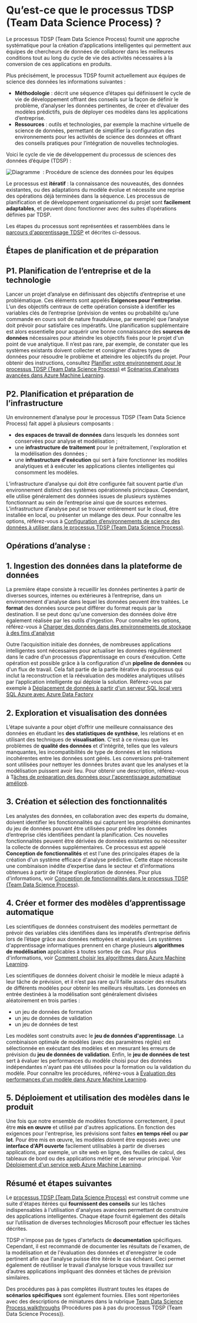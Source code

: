 <properties
	pageTitle="Qu’est-ce que le processus TDSP (Team Data Science Process) ? | Microsoft Azure"
	description="Le processus TDSP (Team Data Science Process) est une méthode systématique servant à la création d’applications intelligentes qui exploitent des analyses avancées."
	keywords="processus de science des données, équipes de science des données"
	services="machine-learning"
	documentationCenter=""
	authors="bradsev"
	manager="jhubbard"
	editor="cgronlun" />

<tags
	ms.service="machine-learning"
	ms.workload="data-services"
	ms.tgt_pltfrm="na"
	ms.devlang="na"
	ms.topic="article"
	ms.date="09/19/2016"
	ms.author="bradsev" />


# Qu’est-ce que le processus TDSP (Team Data Science Process) ?

Le processus TDSP (Team Data Science Process) fournit une approche systématique pour la création d’applications intelligentes qui permettent aux équipes de chercheurs de données de collaborer dans les meilleures conditions tout au long du cycle de vie des activités nécessaires à la conversion de ces applications en produits.

Plus précisément, le processus TDSP fournit actuellement aux équipes de science des données les informations suivantes :

- **Méthodologie** : décrit une séquence d’étapes qui définissent le cycle de vie de développement offrant des conseils sur la façon de définir le problème, d’analyser les données pertinentes, de créer et d’évaluer des modèles prédictifs, puis de déployer ces modèles dans les applications d’entreprise.
- **Ressources** : outils et technologies, par exemple la machine virtuelle de science de données, permettant de simplifier la configuration des environnements pour les activités de science des données et offrant des conseils pratiques pour l’intégration de nouvelles technologies.

Voici le cycle de vie de développement du processus de sciences des données d’équipe (TDSP) :

![Diagramme  : Procédure de science des données pour les équipes](./media/data-science-process-overview/data-science-process-for-teams-diagram.png)


Le processus est **itératif** : la connaissance des nouveautés, des données existantes, ou des adaptations du modèle évolue et nécessite une reprise des opérations déjà terminées dans la séquence. Les processus de planification et de développement organisationnel du projet sont **facilement adaptables**, et peuvent donc fonctionner avec des suites d’opérations définies par TDSP.

Les étapes du processus sont représentées et rassemblées dans le [parcours d'apprentissage TDSP](https://azure.microsoft.com/documentation/learning-paths/data-science-process/) et décrites ci-dessous.


## Étapes de planification et de préparation

## P1. Planification de l’entreprise et de la technologie

Lancer un projet d’analyse en définissant des objectifs d’entreprise et une problématique. Ces éléments sont appelés **Exigences pour l'entreprise**. L’un des objectifs centraux de cette opération consiste à identifier les variables clés de l’entreprise (prévision de ventes ou probabilité qu’une commande en cours soit de nature frauduleuse, par exemple) que l’analyse doit prévoir pour satisfaire ces impératifs. Une planification supplémentaire est alors essentielle pour acquérir une bonne connaissance des **sources de données** nécessaires pour atteindre les objectifs fixés pour le projet d'un point de vue analytique. Il n’est pas rare, par exemple, de constater que les systèmes existants doivent collecter et consigner d’autres types de données pour résoudre le problème et atteindre les objectifs du projet. Pour obtenir des instructions, consultez [Planifier votre environnement pour le processus TDSP (Team Data Science Process)](machine-learning-data-science-plan-your-environment.md) et [Scénarios d'analyses avancées dans Azure Machine Learning](machine-learning-data-science-plan-sample-scenarios.md).


## P2. Planification et préparation de l’infrastructure

Un environnement d’analyse pour le processus TDSP (Team Data Science Process) fait appel à plusieurs composants :

- **des espaces de travail de données** dans lesquels les données sont conservées pour analyse et modélisation ;
- une **infrastructure de traitement** pour le prétraitement, l'exploration et la modélisation des données ;
- une **infrastructure d'exécution** qui sert à faire fonctionner les modèles analytiques et à exécuter les applications clientes intelligentes qui consomment les modèles.

L’infrastructure d’analyse qui doit être configurée fait souvent partie d’un environnement distinct des systèmes opérationnels principaux. Cependant, elle utilise généralement des données issues de plusieurs systèmes fonctionnant au sein de l’entreprise ainsi que de sources externes. L’infrastructure d’analyse peut se trouver entièrement sur le cloud, être installée en local, ou présenter un mélange des deux. Pour connaître les options, référez-vous à [Configuration d’environnements de science des données à utiliser dans le processus TDSP (Team Data Science Process)](machine-learning-data-science-environment-setup.md).


## Opérations d’analyse :  

## 1\. Ingestion des données dans la plateforme de données

La première étape consiste à recueillir les données pertinentes à partir de diverses sources, internes ou extérieures à l’entreprise, dans un environnement d'analyse dans lequel les données peuvent être traitées. Le **format** des données source peut différer du format requis par la destination. Il se peut donc qu'une conversion des données doive être également réalisée par les outils d'ingestion. Pour connaître les options, référez-vous à [Charger des données dans des environnements de stockage à des fins d'analyse](machine-learning-data-science-ingest-data.md)

Outre l’acquisition initiale des données, de nombreuses applications intelligentes sont nécessaires pour actualiser les données régulièrement dans le cadre d’un processus d’apprentissage en cours d’exécution. Cette opération est possible grâce à la configuration d'un **pipeline de données** ou d'un flux de travail. Cela fait partie de la partie itérative du processus qui inclut la reconstruction et la réévaluation des modèles analytiques utilisés par l’application intelligente qui déploie la solution. Référez-vous par exemple à [Déplacement de données à partir d'un serveur SQL local vers SQL Azure avec Azure Data Factory](machine-learning-data-science-move-sql-azure-adf.md)


## 2\. Exploration et visualisation des données

L’étape suivante a pour objet d’offrir une meilleure connaissance des données en étudiant les **des statistiques de synthèse**, les relations et en utilisant des techniques de **visualisation**. C'est à ce niveau que les problèmes de **qualité des données** et d'intégrité, telles que les valeurs manquantes, les incompatibilités de type de données et les relations incohérentes entre les données sont gérés. Les conversions pré-traitement sont utilisées pour nettoyer les données brutes avant que les analyses et la modélisation puissent avoir lieu. Pour obtenir une description, référez-vous à T[âches de préparation des données pour l'apprentissage automatique amélioré](machine-learning-data-science-prepare-data.md).


## 3\. Création et sélection des fonctionnalités

Les analystes des données, en collaboration avec des experts du domaine, doivent identifier les fonctionnalités qui capturent les propriétés dominantes du jeu de données pouvant être utilisées pour prédire les données d’entreprise clés identifiées pendant la planification. Ces nouvelles fonctionnalités peuvent être dérivées de données existantes ou nécessiter la collecte de données supplémentaires. Ce processus est appelé **Conception de fonctionnalités** et est l'une des principales étapes de la création d'un système efficace d'analyse prédictive. Cette étape nécessite une combinaison inédite d’expertise dans le secteur et d’informations obtenues à partir de l’étape d’exploration de données. Pour plus d'informations, voir [Conception de fonctionnalités dans le processus TDSP (Team Data Science Process)](machine-learning-data-science-create-features.md).


## 4\. Créer et former des modèles d’apprentissage automatique

Les scientifiques de données construisent des modèles permettant de prévoir des variables clés identifiées dans les impératifs d’entreprise définis lors de l’étape grâce aux données nettoyées et analysées. Les systèmes d'apprentissage informatiques prennent en charge plusieurs **algorithmes de modélisation** applicables à toutes sortes de cas. Pour plus d'informations, voir [Comment choisir les algorithmes dans Azure Machine Learning](machine-learning-algorithm-choice.md).

Les scientifiques de données doivent choisir le modèle le mieux adapté à leur tâche de prévision, et il n’est pas rare qu’il faille associer des résultats de différents modèles pour obtenir les meilleurs résultats. Les données en entrée destinées à la modélisation sont généralement divisées aléatoirement en trois parties :

- un jeu de données de formation
- un jeu de données de validation
- un jeu de données de test

Les modèles sont construits avec le **jeu de données d'apprentissage**. La combinaison optimale de modèles (avec des paramètres réglés) est sélectionnée en exécutant des modèles et en mesurant les erreurs de prévision du **jeu de données de validation**. Enfin, le **jeu de données de test** sert à évaluer les performances du modèle choisi pour des données indépendantes n'ayant pas été utilisées pour la formation ou la validation du modèle. Pour connaître les procédures, référez-vous à [Évaluation des performances d'un modèle dans Azure Machine Learning](machine-learning-evaluate-model-performance.md).


## 5\. Déploiement et utilisation des modèles dans le produit

Une fois que notre ensemble de modèles fonctionne correctement, il peut être **mis en œuvre** et utilisé par d'autres applications. En fonction des exigences pour l'entreprise, les prévisions sont faites **en temps réel** ou **par lot**. Pour être mis en œuvre, les modèles doivent être exposés avec une **interface d'API ouverte** facilement utilisables à partir de diverses applications, par exemple, un site web en ligne, des feuilles de calcul, des tableaux de bord ou des applications métier et de serveur principal. Voir [Déploiement d'un service web Azure Machine Learning](machine-learning-publish-a-machine-learning-web-service.md).


## Résumé et étapes suivantes

Le [processus TDSP (Team Data Science Process)](https://azure.microsoft.com/documentation/learning-paths/data-science-process/) est construit comme une suite d'étapes itérées qui **fournissent des conseils** sur les tâches indispensables à l'utilisation d'analyses avancées permettant de construire des applications intelligentes. Chaque étape fournit également des détails sur l’utilisation de diverses technologies Microsoft pour effectuer les tâches décrites.

TDSP n'impose pas de types d'artefacts de **documentation** spécifiques. Cependant, il est recommandé de documenter les résultats de l'examen, de la modélisation et de l'évaluation des données et d'enregistrer le code pertinent afin que l'analyse puisse être itérée le cas échéant. Ceci permet également de réutiliser le travail d’analyse lorsque vous travaillez sur d’autres applications impliquant des données et tâches de prévision similaires.

Des procédures pas à pas complètes illustrant toutes les étapes de **scénarios spécifiques** sont également fournies. Elles sont répertoriées avec des descriptions de miniatures dans la rubrique [Team Data Science Process walkthroughs](data-science-process-walkthroughs.md) (Procédures pas à pas du processus TDSP (Team Data Science Process)).

<!---HONumber=AcomDC_0921_2016-->